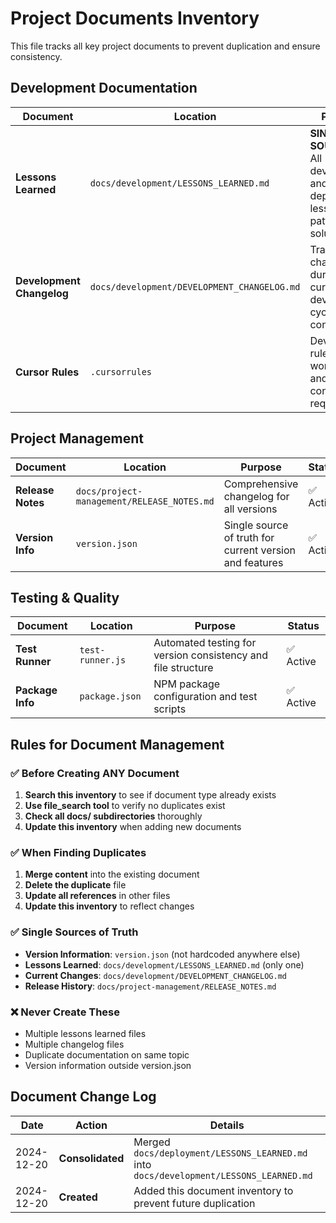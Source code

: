 # Project Documents Inventory

This file tracks all key project documents to prevent duplication and ensure consistency.

## Development Documentation

| Document | Location | Purpose | Status |
|----------|----------|---------|---------|
| **Lessons Learned** | `docs/development/LESSONS_LEARNED.md` | **SINGLE SOURCE** - All development and deployment lessons, patterns, and solutions | ✅ Active |
| **Development Changelog** | `docs/development/DEVELOPMENT_CHANGELOG.md` | Track changes during current development cycle before consolidation | ✅ Active |
| **Cursor Rules** | `.cursorrules` | Development rules, workflow, and consistency requirements | ✅ Active |

## Project Management

| Document | Location | Purpose | Status |
|----------|----------|---------|---------|
| **Release Notes** | `docs/project-management/RELEASE_NOTES.md` | Comprehensive changelog for all versions | ✅ Active |
| **Version Info** | `version.json` | Single source of truth for current version and features | ✅ Active |

## Testing & Quality

| Document | Location | Purpose | Status |
|----------|----------|---------|---------|
| **Test Runner** | `test-runner.js` | Automated testing for version consistency and file structure | ✅ Active |
| **Package Info** | `package.json` | NPM package configuration and test scripts | ✅ Active |

## Rules for Document Management

### ✅ **Before Creating ANY Document**
1. **Search this inventory** to see if document type already exists
2. **Use file_search tool** to verify no duplicates exist
3. **Check all docs/ subdirectories** thoroughly
4. **Update this inventory** when adding new documents

### ✅ **When Finding Duplicates**
1. **Merge content** into the existing document
2. **Delete the duplicate** file
3. **Update all references** in other files
4. **Update this inventory** to reflect changes

### ✅ **Single Sources of Truth**
- **Version Information**: `version.json` (not hardcoded anywhere else)
- **Lessons Learned**: `docs/development/LESSONS_LEARNED.md` (only one)
- **Current Changes**: `docs/development/DEVELOPMENT_CHANGELOG.md` 
- **Release History**: `docs/project-management/RELEASE_NOTES.md`

### ❌ **Never Create These**
- Multiple lessons learned files
- Multiple changelog files  
- Duplicate documentation on same topic
- Version information outside version.json

## Document Change Log

| Date | Action | Details |
|------|--------|---------|
| 2024-12-20 | **Consolidated** | Merged `docs/deployment/LESSONS_LEARNED.md` into `docs/development/LESSONS_LEARNED.md` |
| 2024-12-20 | **Created** | Added this document inventory to prevent future duplication | 